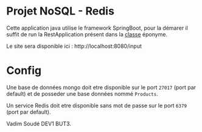 # Projet NoSQL - Redis

Cette application java utilise le framework SpringBoot, pour la démarer il suffit de run la RestApplication présent dans la [classe](https://github.com/vadim-soude/NoSQLProject/blob/master/src/main/java/fr/vadimsoude/RestApplication.java) éponyme.

Le site sera disponible ici : http://localhost:8080/input

# Config
Une base de données mongo doit etre disponible sur le port `27017` (port par default) et de posseder une base données nommé `Products`.

Un service Redis doit etre disponible sans mot de passe sur le port `6379` (port par default).


Vadim Soudé DEV1 BUT3.
